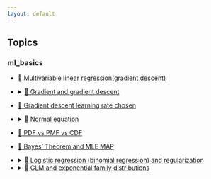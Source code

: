 ```yaml
---
layout: default
---
```


## Topics

### ml_basics

- [🐳 Multivariable linear regression(gradient descent)](https://lnshi.github.io/ml-exercises/ml_basics_in_html/rdm001_multivariable_linear_regression_gradient_descent/multivariable_linear_regression_gradient_descent.html)

- <details>
    <summary>
      <a href="https://lnshi.github.io/ml-exercises/ml_basics_in_html/rdm002_gradient_and_gradient_descent/gradient_and_gradient_descent.html">
        🐳 Gradient and gradient descent
      </a>
    </summary>
    <p>
      <ul>
        <li>Derivative</li>
        <li>Derivative and partial derivative</li>
        <li>Derivative and directional derivative</li>
        <li>Derivative and gradient</li>
        <li>Gradient descent algorithm</li>
      </ul>
    </p>
  </details>

- [🐳 Gradient descent learning rate chosen](https://lnshi.github.io/ml-exercises/ml_basics_in_html/rdm003_gradient_descent_learning_rate_chosen/gradient_descent_learning_rate_chosen.html)

- <details>
    <summary>
      <a href="https://lnshi.github.io/ml-exercises/ml_basics_in_html/rdm004_normal_equation/normal_equation.html">
        🐳 Normal equation
      </a>
    </summary>
    <p>
      <ul>
        <li>Vector addition and subtraction</li>
        <li>Vector dot product (scalar product, inner product)</li>
        <li>Vector cross product</li>
        <li>Normal equation</li>
      </ul>
    </p>
  </details>

- [🐶 PDF vs PMF vs CDF](https://lnshi.github.io/ml-exercises/ml_basics_in_html/rdm005_PDF_PMF_CDF/PDF_PMF_CDF.html)

- [🐶 Bayes’ Theorem and MLE MAP](https://lnshi.github.io/ml-exercises/ml_basics_in_html/rdm006_Bayes%E2%80%99%20Theorem_and_MLE_MAP/Bayes%E2%80%99%20Theorem_and_MLE_MAP.html)

- <details>
    <summary>
      <a href="https://lnshi.github.io/ml-exercises/ml_basics_in_html/rdm007_logistic_regression%28binomial_regression%29_and_regularization/logistic_regression%28binomial_regression%29_and_regularization.html">
        🐶 Logistic regression (binomial regression) and regularization
      </a>
    </summary>
    <p>
      <ul>
        <li>Experience scipy.optimize.fmin_tnc</li>
        <li>Regularization</li>
        <li>Norm of vector and matrix</li>
        <li>Dataset features expansion/extraction</li>
        <li>When a lower dimensional space NOT discriminable dataset is PROJECTED to a PROPER higher dimensional space it always will be discriminable, the boundary is a hyper plane or just a discrimination function.</li>
        <li>Model accuracy comparison between 10-dimensional and 6-dimensional</li>
        <li>'linear_model.LogisticRegression' with sklearn</li>
      </ul>
    </p>
  </details>

- <details>
    <summary>
      <a href="https://lnshi.github.io/ml-exercises/ml_basics_in_html/rdm008_GLM_and_exponential_family_distributions/GLM_and_exponential_family_distributions.html">
        🐶 GLM and exponential family distributions
      </a>
    </summary>
    <p>
      <ul>
        <li>Bernoulli distribution in GLM form</li>
        <li>Gaussian distribution (normal distribution) in GLM form</li>
        <li>Softmax regression (multinomial logistic regression) (categorical distribution (variant 3)) in GLM form</li>
        <li>GLM ⇒ linear regression</li>
        <li>GLM ⇒ logistic regression</li>
        <li>Why the PMF for categorical distribution(special form of multinomial distribution: k > 2 and n = 1) has no coefficient</li>
        <li>How to use the table here [Table of distributions](https://en.wikipedia.org/wiki/Exponential_family#Table_of_distributions) to build GLM quickly</li>
      </ul>
    </p>
  </details>
